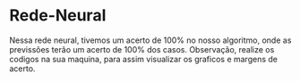 # Rede-Neural
Nessa rede neural, tivemos um acerto de 100% no nosso algoritmo, onde as previssões terão um acerto de 100% dos casos.
Observação, realize os codigos na sua maquina, para assim visualizar os graficos e margens de acerto.

